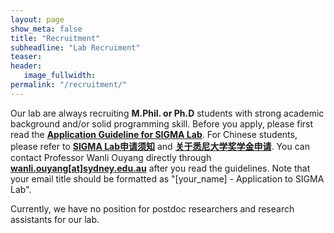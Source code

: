 ```yaml
---
layout: page
show_meta: false
title: "Recruitment"
subheadline: "Lab Recruiment"
teaser: 
header:
   image_fullwidth: 
permalink: "/recruitment/"
---
```


Our lab are always recruiting **M.Phil. or Ph.D** students with strong academic background and/or solid programming skill. Before you apply, please first read the [**Application Guideline for SIGMA Lab**](/guidelines/guideline_eng.pdf). For Chinese students, please refer to [**SIGMA Lab申请须知**](/guidelines/guideline_chinese.pdf) and [**关于悉尼大学奖学金申请**](/guidelines/scholarship_chi.pdf). You can contact Professor Wanli Ouyang directly through [**wanli.ouyang[at]sydney.edu.au**](mailto:wanli.ouyang@sydney.edu.au) after you read the guidelines. Note that your email title should be formatted as "[your_name] - Application to SIGMA Lab".

Currently, we have no position for postdoc researchers and research assistants for our lab.
